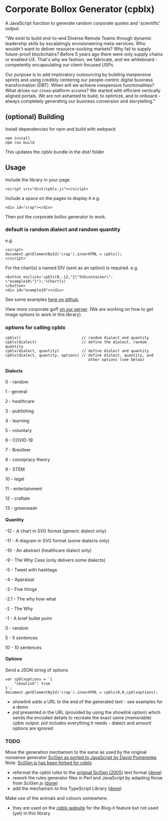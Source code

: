 # Corporate Bollox Generator (cpblx)

A JavaScript function to generate random corporate quotes and 'scientific' output.

"We exist to build end-to-end Diverse Remote Teams through dynamic leadership skills by escalatingly envisioneering meta-services. Who wouldn't want to deliver resource-sucking markets? Why fail to supply future-proof blockchains? Before 5 years ago there were only supply chains or enabled UX. That's why we fashion, we fabricate, and we whiteboard - competently encapsulating our client-focused USPs.

Our purpose is to add imploratory outsourcing by building inexpensive sprints and using credibly centering our people-centric digital business transformation (DBT). When will we achieve inexpensive functionalities? What drives our cross-platform scrums? We started with efficient vertically aligned portals. We are not ashamed to build, to optimize, and to onboard - always completely generating our business conversion and storytelling."

## (optional) Building

Install dependencies for npm and build with webpack

```
npm install
npm run build
```

This updates the cpblx bundle in the dist/ folder

## Usage

Include the library in your page

```
<script src="dist/cpblx.js"></script>
```

Include a space on the pages to display it e.g.

```
<div id="crap"></div>
```

Then put the corporate bollox generator to work.


### default is random dialect and random quantity

e.g.

```
<script>
document.getElementById('crap').innerHTML = cpblx();
</script>
```

For the chart(s) a named DIV (sent as an option) is required. e.g.

```
<button onclick='cpblx(0,-12,"{\"SVGcontainer\": \"example10\"}");'>Chart(s)
</button>
<div id="example10"></div>
```

See some examples [here on github](https://rdjenkins.github.io/cpblx/).

View more corporate guff [on our server](https://agnate.co.uk/cpblx/). (We are working on how to get image options to work in this library).

### options for calling cpblx

```
cpblx()                           // random dialect and quantity
cpblx(dialect)                    // define the dialect, random quantity
cpblx(dialect, quantity)          // define dialect and quantity
cpblx(dialect, quantity, options) // define dialect, quantity, and
                                     other options (see below)
```

#### Dialects

0 - random

1 - general

2 - healthcare

3 - publishing

4 - learning

5 - voluntary

6 - COVID-19

7 - Brexiteer

8 - consipracy theory

9 - STEM

10 - legal

11 - entertainment

12 - craftale

13 - greenwash

#### Quantity

-12 - A chart in SVG format (generic dialect only)

-11 - A diagram in SVG format (some dialects only)

-10 - An abstract (healthcare dialect only)

-9 - The Why Case (only delivers some dialects)

-5 - Tweet with hashtags

-4 - Appraisal

-3 - Five things

-2.1 - The why how what

-2 - The Why

-1 - A brief bullet point

0 - random

5 - 5 sentences

10 - 10 sentences

#### Options

Send a JSON string of options

```
var cpblxoptions = `{
    "showlink": true
}`;
document.getElementById('crap').innerHTML = cpblx(0,0,cpblxoptions);
```

* *showlink* adds a URL to the end of the generated text - see examples for a demo
* *pid* presented in the URL (provided by using the *showlink* option) which sends the encoded details to recreate the exact same (memorable) cpblx output. *pid* includes everything it needs - dialect and amount options are ignored

### TODO

Move the generation mechanism to the same as used by the original nonsense generator [SciGen as ported to JavaScript by David Pomerenke](https://github.com/davidpomerenke/scigen.js). Note: [SciGen.js has been forked for cpblx](https://github.com/rdjenkins/scigen.js).

* reformat the cpblx rules to the [original SciGen (2005)](https://github.com/strib/scigen) text format ([done](https://github.com/rdjenkins/scigen.js/blob/master/rules/rules-original/cpblxrules.in))
* rework the rules generator files in Perl and JavaScript by adapting those from SciGen.js ([done](https://github.com/rdjenkins/scigen.js/blob/master/rules/compile-rules-cpblx.pl))
* add the mechanism to this TypeScript Library ([done](https://github.com/rdjenkins/cpblx/blob/main/src/cpblxgen.js))

Make use of the animals and colours somewhere.

* they are used on the [cpblx website](https://agnate.co.uk/cpblx/?n=-7&d=2) for the Blog-it feature but not used (yet) in this library
